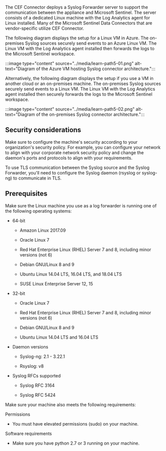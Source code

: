 The CEF Connector deploys a Syslog Forwarder server to support the communication between the appliance and Microsoft Sentinel. The server consists of a dedicated Linux machine with the Log Analytics agent for Linux installed.  Many of the Microsoft Sentinel Data Connectors that are vendor-specific utilize CEF Connector.

The following diagram displays the setup for a Linux VM in Azure.  The on-premises Syslog sources securely send events to an Azure Linux VM.  The Linux VM with the Log Analytics agent installed then forwards the logs to the Microsoft Sentinel workspace.

:::image type="content" source="../media/learn-path5-01.png" alt-text="Diagram of the Azure VM hosting Syslog connector architecture.":::

Alternatively, the following diagram displays the setup if you use a VM in another cloud or an on-premises machine.  The on-premises Syslog sources securely send events to a Linux VM.  The Linux VM with the Log Analytics agent installed then securely forwards the logs to the Microsoft Sentinel workspace.

:::image type="content" source="../media/learn-path5-02.png" alt-text="Diagram of the on-premises Syslog connector architecture.":::

## Security considerations

Make sure to configure the machine's security according to your organization's security policy. For example, you can configure your network to align with your corporate network security policy and change the daemon's ports and protocols to align with your requirements.

To use TLS communication between the Syslog source and the Syslog Forwarder, you'll need to configure the Syslog daemon (rsyslog or syslog-ng) to communicate in TLS.

## Prerequisites

Make sure the Linux machine you use as a log forwarder is running one of the following operating systems:

- 64-bit

  - Amazon Linux 2017.09

  - Oracle Linux 7

  - Red Hat Enterprise Linux (RHEL) Server 7 and 8, including minor versions (not 6)

  - Debian GNU/Linux 8 and 9

  - Ubuntu Linux 14.04 LTS, 16.04 LTS, and 18.04 LTS

  - SUSE Linux Enterprise Server 12, 15

- 32-bit

  - Oracle Linux 7

  - Red Hat Enterprise Linux (RHEL) Server 7 and 8, including minor versions (not 6)

  - Debian GNU/Linux 8 and 9

  - Ubuntu Linux 14.04 LTS and 16.04 LTS

- Daemon versions

  - Syslog-ng: 2.1 - 3.22.1

  - Rsyslog: v8

- Syslog RFCs supported

  - Syslog RFC 3164

  - Syslog RFC 5424

Make sure your machine also meets the following requirements:

Permissions

- You must have elevated permissions (sudo) on your machine.

Software requirements

- Make sure you have python 2.7 or 3 running on your machine.

